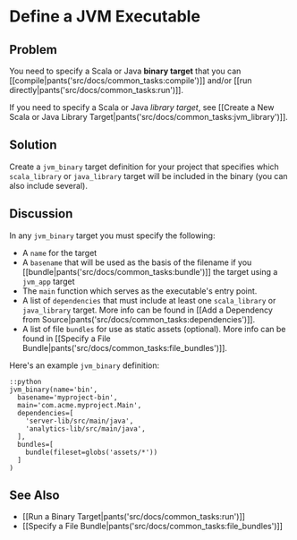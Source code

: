# Define a JVM Executable

## Problem

You need to specify a Scala or Java **binary target** that you can [[compile|pants('src/docs/common_tasks:compile')]] and/or [[run directly|pants('src/docs/common_tasks:run')]].

If you need to specify a Scala or Java *library target*, see [[Create a New Scala or Java Library Target|pants('src/docs/common_tasks:jvm_library')]].

## Solution

Create a `jvm_binary` target definition for your project that specifies which `scala_library` or `java_library` target will be included in the binary (you can also include several).

## Discussion

In any `jvm_binary` target you must specify the following:

* A `name` for the target
* A `basename` that will be used as the basis of the filename if you [[bundle|pants('src/docs/common_tasks:bundle')]] the target using a `jvm_app` target
* The `main` function which serves as the executable's entry point.
* A list of `dependencies` that must include at least one `scala_library` or `java_library` target. More info can be found in [[Add a Dependency from Source|pants('src/docs/common_tasks:dependencies')]].
* A list of file `bundles` for use as static assets (optional). More info can be found in [[Specify a File Bundle|pants('src/docs/common_tasks:file_bundles')]].

Here's an example `jvm_binary` definition:

    ::python
    jvm_binary(name='bin',
      basename='myproject-bin',
      main='com.acme.myproject.Main',
      dependencies=[
        'server-lib/src/main/java',
        'analytics-lib/src/main/java',
      ],
      bundles=[
        bundle(fileset=globs('assets/*'))
      ]
    )

## See Also

* [[Run a Binary Target|pants('src/docs/common_tasks:run')]]
* [[Specify a File Bundle|pants('src/docs/common_tasks:file_bundles')]]
